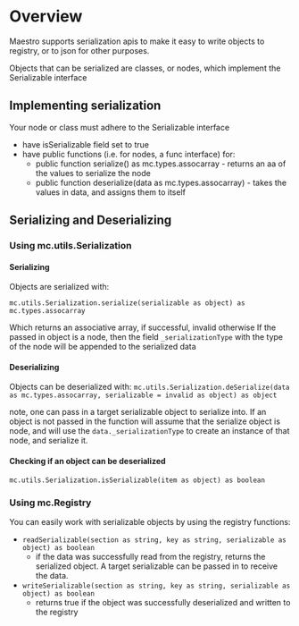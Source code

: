 # Overview

Maestro supports serialization apis to make it easy to write objects to registry, or to json for other purposes.

Objects that can be serialized are classes, or nodes, which implement the Serializable interface

## Implementing serialization

Your node or class must adhere to the Serializable interface

  - have isSerializable field set to true
  - have public functions (i.e. for nodes, a func interface) for:
    - public function serialize() as mc.types.assocarray - returns an aa of the values to serialize the node
    - public function deserialize(data as mc.types.assocarray) - takes the values in data, and assigns them to itself

## Serializing and Deserializing

### Using mc.utils.Serialization

#### Serializing

Objects are serialized with:

  `mc.utils.Serialization.serialize(serializable as object) as mc.types.assocarray`

Which returns an associative array, if successful, invalid otherwise
If the passed in object is a node, then the field `_serializationType` with the type of the node will be appended to the serialized data

#### Deserializing

Objects can be deserialized with:
`mc.utils.Serialization.deSerialize(data as mc.types.assocarray, serializable = invalid as object) as object`

note, one can pass in a target serializable object to serialize into. If an object is not passed in the function will assume that the serialize object is node, and will use the `data._serializationType` to create an instance of that node, and serialize it.

#### Checking if an object can be deserialized
`mc.utils.Serialization.isSerializable(item as object) as boolean`


### Using mc.Registry

You can easily work with serializable objects by using the registry functions:

 - `readSerializable(section as string, key as string, serializable as object) as boolean`
   - if the data was successfully read from the registry, returns the serialized object. A target serializable can be passed in to receive the data.
 - `writeSerializable(section as string, key as string, serializable as object) as boolean`
   - returns true if the object was successfully deserialized and written to the registry
